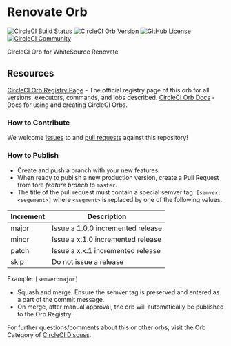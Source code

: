 # Renovate Orb

[![CircleCI Build Status](https://circleci.com/gh/daniel-shuy/renovate-orb.svg?style=shield "CircleCI Build Status")](https://circleci.com/gh/daniel-shuy/renovate-orb) [![CircleCI Orb Version](https://img.shields.io/badge/endpoint.svg?url=https://badges.circleci.io/orb/daniel-shuy/renovate)](https://circleci.com/orbs/registry/orb/daniel-shuy/renovate) [![GitHub License](https://img.shields.io/badge/license-MIT-lightgrey.svg)](https://raw.githubusercontent.com/daniel-shuy/renovate-orb/master/LICENSE) [![CircleCI Community](https://img.shields.io/badge/community-CircleCI%20Discuss-343434.svg)](https://discuss.circleci.com/c/ecosystem/orbs)

CircleCI Orb for WhiteSource Renovate

## Resources

[CircleCI Orb Registry Page](https://circleci.com/orbs/registry/orb/daniel-shuy/renovate-orb) - The official registry page of this orb for all versions, executors, commands, and jobs described.
[CircleCI Orb Docs](https://circleci.com/docs/2.0/orb-intro/#section=configuration) - Docs for using and creating CircleCI Orbs.

### How to Contribute

We welcome [issues](https://github.com/daniel-shuy/renovate-orb/issues) to and [pull requests](https://github.com/daniel-shuy/renovate-orb/pulls) against this repository!

### How to Publish
* Create and push a branch with your new features.
* When ready to publish a new production version, create a Pull Request from fore _feature branch_ to `master`.
* The title of the pull request must contain a special semver tag: `[semver:<segement>]` where `<segment>` is replaced by one of the following values.

| Increment | Description|
| ----------| -----------|
| major     | Issue a 1.0.0 incremented release|
| minor     | Issue a x.1.0 incremented release|
| patch     | Issue a x.x.1 incremented release|
| skip      | Do not issue a release|

Example: `[semver:major]`

* Squash and merge. Ensure the semver tag is preserved and entered as a part of the commit message.
* On merge, after manual approval, the orb will automatically be published to the Orb Registry.


For further questions/comments about this or other orbs, visit the Orb Category of [CircleCI Discuss](https://discuss.circleci.com/c/orbs).

